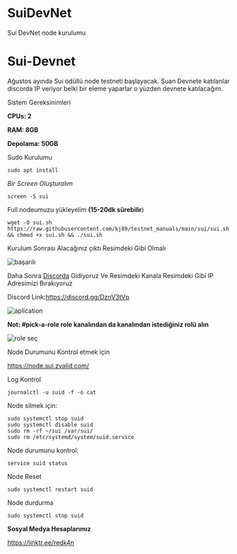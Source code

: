 # SuiDevNet
Sui DevNet node kurulumu
# Sui-Devnet
Ağustos ayında Sui ödüllü node testneti başlayacak. Şuan Devnete katılanlar discorda IP veriyor belki bir eleme yaparlar o yüzden devnete katılacağım.


Sistem Gereksinimleri

**CPUs: 2**

**RAM: 8GB**

**Depolama: 50GB**

Sudo Kurulumu
```
sudo apt install
```

_Bir Screen Oluşturalım_

```
screen -S sui
```

Full nodeumuzu yükleyelim **(15-20dk sürebilir**)
```
wget -O sui.sh https://raw.githubusercontent.com/kj89/testnet_manuals/main/sui/sui.sh && chmod +x sui.sh && ./sui.sh
```

Kurulum Sonrası Alacağınız çıktı Resimdeki Gibi Olmalı

![başarılı](https://user-images.githubusercontent.com/98783018/178503161-b069d15f-44ee-4872-a60c-9548fcd7e568.png)

Daha Sonra [Discorda](https://discord.gg/DznV3tVp) Gidiyoruz Ve Resimdeki Kanala Resimdeki Gibi IP Adresimizi Bırakıyoruz

Discord Link:https://discord.gg/DznV3tVp

![aplication](https://user-images.githubusercontent.com/98783018/178503597-36defc84-15d9-4d09-bffa-f2d62fc5be1d.png)

**Not: #pick-a-role role kanalından da kanalından istediğiniz rolü alın**

![role seç](https://user-images.githubusercontent.com/98783018/178504268-1cfb9938-b757-4e05-b9f7-381e97407f2f.png)

Node Durumunu Kontrol etmek için

https://node.sui.zvalid.com/

Log Kontrol

```
journalctl -u suid -f -o cat
```
Node silmek için:
```
sudo systemctl stop suid
sudo systemctl disable suid
sudo rm -rf ~/sui /var/sui/
sudo rm /etc/systemd/system/suid.service
```

Node durumunu kontrol:

```
service suid status
```
Node Reset

```
sudo systemctl restart suid
```

Node durdurma

```
sudo systemctl stop suid
```

**Sosyal Medya Hesaplarımız**

https://linktr.ee/redk4n



